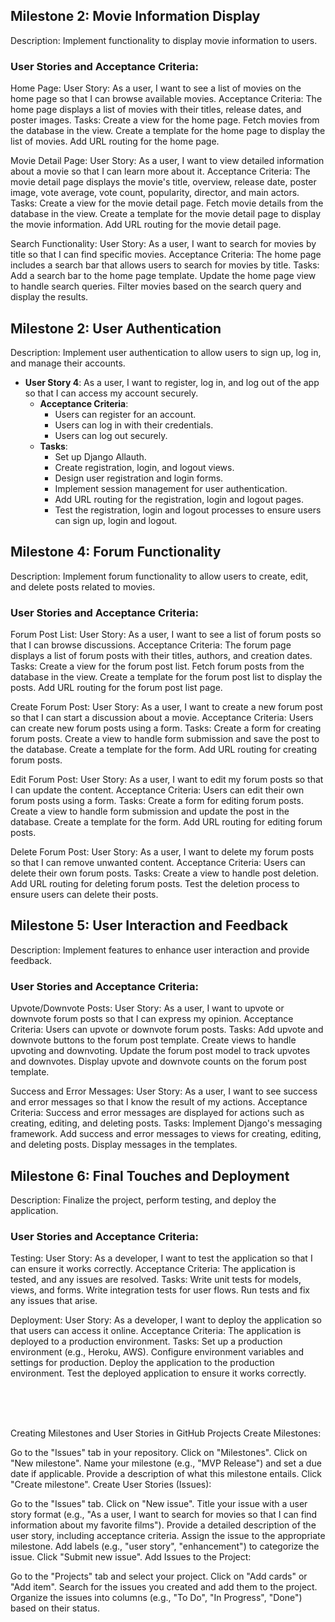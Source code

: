 


## Milestone 2: Movie Information Display
Description: Implement functionality to display movie information to users.

### User Stories and Acceptance Criteria:

Home Page:
User Story: As a user, I want to see a list of movies on the home page so that I can browse available movies.
Acceptance Criteria: The home page displays a list of movies with their titles, release dates, and poster images.
Tasks:
Create a view for the home page.
Fetch movies from the database in the view.
Create a template for the home page to display the list of movies.
Add URL routing for the home page.

Movie Detail Page:
User Story: As a user, I want to view detailed information about a movie so that I can learn more about it.
Acceptance Criteria: The movie detail page displays the movie's title, overview, release date, poster image, vote average, vote count, popularity, director, and main actors.
Tasks:
Create a view for the movie detail page.
Fetch movie details from the database in the view.
Create a template for the movie detail page to display the movie information.
Add URL routing for the movie detail page.

Search Functionality:
User Story: As a user, I want to search for movies by title so that I can find specific movies.
Acceptance Criteria: The home page includes a search bar that allows users to search for movies by title.
Tasks:
Add a search bar to the home page template.
Update the home page view to handle search queries.
Filter movies based on the search query and display the results.



## Milestone 2: User Authentication
Description: Implement user authentication to allow users to sign up, log in, and manage their accounts.

- **User Story 4**: As a user, I want to register, log in, and log out of the app so that I can access my account securely.
  - **Acceptance Criteria**:
    - Users can register for an account.
    - Users can log in with their credentials.
    - Users can log out securely.
  - **Tasks**:
    - Set up Django Allauth.
    - Create registration, login, and logout views.
    - Design user registration and login forms.
    - Implement session management for user authentication.
    - Add URL routing for the registration, login and logout pages.
    - Test the registration, login and logout processes to ensure users can sign up, login and logout.



## Milestone 4: Forum Functionality
Description: Implement forum functionality to allow users to create, edit, and delete posts related to movies.

### User Stories and Acceptance Criteria:

Forum Post List:
User Story: As a user, I want to see a list of forum posts so that I can browse discussions.
Acceptance Criteria: The forum page displays a list of forum posts with their titles, authors, and creation dates.
Tasks:
Create a view for the forum post list.
Fetch forum posts from the database in the view.
Create a template for the forum post list to display the posts.
Add URL routing for the forum post list page.

Create Forum Post:
User Story: As a user, I want to create a new forum post so that I can start a discussion about a movie.
Acceptance Criteria: Users can create new forum posts using a form.
Tasks:
Create a form for creating forum posts.
Create a view to handle form submission and save the post to the database.
Create a template for the form.
Add URL routing for creating forum posts.

Edit Forum Post:
User Story: As a user, I want to edit my forum posts so that I can update the content.
Acceptance Criteria: Users can edit their own forum posts using a form.
Tasks:
Create a form for editing forum posts.
Create a view to handle form submission and update the post in the database.
Create a template for the form.
Add URL routing for editing forum posts.

Delete Forum Post:
User Story: As a user, I want to delete my forum posts so that I can remove unwanted content.
Acceptance Criteria: Users can delete their own forum posts.
Tasks:
Create a view to handle post deletion.
Add URL routing for deleting forum posts.
Test the deletion process to ensure users can delete their posts.


## Milestone 5: User Interaction and Feedback
Description: Implement features to enhance user interaction and provide feedback.

### User Stories and Acceptance Criteria:

Upvote/Downvote Posts:
User Story: As a user, I want to upvote or downvote forum posts so that I can express my opinion.
Acceptance Criteria: Users can upvote or downvote forum posts.
Tasks:
Add upvote and downvote buttons to the forum post template.
Create views to handle upvoting and downvoting.
Update the forum post model to track upvotes and downvotes.
Display upvote and downvote counts on the forum post template.

Success and Error Messages:
User Story: As a user, I want to see success and error messages so that I know the result of my actions.
Acceptance Criteria: Success and error messages are displayed for actions such as creating, editing, and deleting posts.
Tasks:
Implement Django's messaging framework.
Add success and error messages to views for creating, editing, and deleting posts.
Display messages in the templates.


## Milestone 6: Final Touches and Deployment
Description: Finalize the project, perform testing, and deploy the application.

### User Stories and Acceptance Criteria:

Testing:
User Story: As a developer, I want to test the application so that I can ensure it works correctly.
Acceptance Criteria: The application is tested, and any issues are resolved.
Tasks:
Write unit tests for models, views, and forms.
Write integration tests for user flows.
Run tests and fix any issues that arise.

Deployment:
User Story: As a developer, I want to deploy the application so that users can access it online.
Acceptance Criteria: The application is deployed to a production environment.
Tasks:
Set up a production environment (e.g., Heroku, AWS).
Configure environment variables and settings for production.
Deploy the application to the production environment.
Test the deployed application to ensure it works correctly.

<br>
<br>
<br>


Creating Milestones and User Stories in GitHub Projects
Create Milestones:

Go to the "Issues" tab in your repository.
Click on "Milestones".
Click on "New milestone".
Name your milestone (e.g., "MVP Release") and set a due date if applicable.
Provide a description of what this milestone entails.
Click "Create milestone".
Create User Stories (Issues):

Go to the "Issues" tab.
Click on "New issue".
Title your issue with a user story format (e.g., "As a user, I want to search for movies so that I can find information about my favorite films").
Provide a detailed description of the user story, including acceptance criteria.
Assign the issue to the appropriate milestone.
Add labels (e.g., "user story", "enhancement") to categorize the issue.
Click "Submit new issue".
Add Issues to the Project:

Go to the "Projects" tab and select your project.
Click on "Add cards" or "Add item".
Search for the issues you created and add them to the project.
Organize the issues into columns (e.g., "To Do", "In Progress", "Done") based on their status.